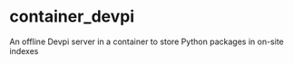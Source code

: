 # container_devpi
An offline Devpi server in a container to store Python packages in on-site indexes

